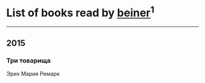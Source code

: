 # List of books read by [beiner](https://plus.google.com/118330474331574680123)<sup>1</sup>
---

## 2015

### Три товарища
Эрих Мария Ремарк



